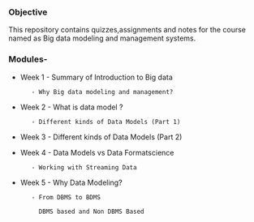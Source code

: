 ### Objective 
This repository contains quizzes,assignments and notes for the course named as Big data modeling and management systems. 

### Modules-
- Week 1 - Summary of Introduction to Big data 

         - Why Big data modeling and management?

- Week 2 - What is data model ?

         - Different kinds of Data Models (Part 1)

- Week 3 - Different kinds of Data Models (Part 2)

- Week 4 - Data Models vs Data Formatscience

         - Working with Streaming Data

- Week 5 - Why Data Modeling? 

         - From DBMS to BDMS

           DBMS based and Non DBMS Based
         
